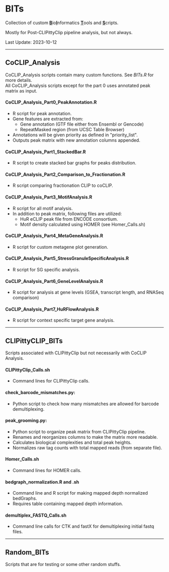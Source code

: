 # BITs
Collection of custom <ins>**B**</ins>io<ins>**I**</ins>nformatics <ins>**T**</ins>ools and <ins>**S**</ins>cripts.

Mostly for Post-CLIPittyClip pipeline analysis, but not always. 

Last Update: 2023-10-12

----
## CoCLIP_Analysis
CoCLIP_Analysis scripts contain many custom functions. See *BITs.R* for more details.<br>
All CoCLIP_Analysis scripts except for the part 0 uses annotated peak matrix as input.
    
#### CoCLIP_Analysis_Part0_PeakAnnotation.R
  - R script for peak annotation.
  - Gene features are extracted from:
    - Gene annotation (GTF file either from Ensembl or Gencode)
    - RepeatMasked region (from UCSC Table Browser)
  -  Annotations will be given priority as defined in "priority_list".
  -  Outputs peak matrix with new annotation columns appended.

#### CoCLIP_Analysis_Part1_StackedBar.R
  - R script to create stacked bar graphs for peaks distribution.

#### CoCLIP_Analysis_Part2_Comparison_to_Fractionation.R
  - R script comparing fractionation CLIP to coCLIP.

#### CoCLIP_Analysis_Part3_MotifAnalysis.R
  - R script for all motif analysis.
  - In addition to peak matrix, following files are utilized:
    - HuR eCLIP peak file from ENCODE consortium.
    - Motif density calculated using HOMER (see Homer_Calls.sh) 

#### CoCLIP_Analysis_Part4_MetaGeneAnalysis.R
  - R script for custom metagene plot generation.

#### CoCLIP_Analysis_Part5_StressGranuleSpecificAnalysis.R
  - R script for SG specific analysis.

#### CoCLIP_Analysis_Part6_GeneLevelAnalysis.R
  - R script for analysis at gene levels (GSEA, transcript length, and RNASeq comparison)

#### CoCLIP_Analysis_Part7_HuRFlowAnalysis.R
  - R script for context specific target gene analysis.

----
## CLIPittyCLIP_BITs
Scripts associated with CLIPittyClip but not necessarily with CoCLIP Analysis.

#### CLIPittyClip_Calls.sh
  - Command lines for CLIPittyClip calls.
    
#### check_barcode_mismatches.py:
  - Python script to check how many mismatches are allowed for barcode demultiplexing.

#### peak_grooming.py:
  - Python script to organize peak matrix from CLIPittyClip pipeline.
  - Renames and reorganizes columns to make the matrix more readable.
  - Calculates biological complexities and total peak heights.
  - Normalizes raw tag counts with total mapped reads (from separate file).

#### Homer_Calls.sh
  - Command lines for HOMER calls.

#### bedgraph_normalization.R and .sh
  - Command line and R script for making mapped depth normalized bedGraphs.
  - Requires table containing mapped depth information.

#### demultiplex_FASTQ_Calls.sh
  - Command line calls for CTK and fastX for demultiplexing initial fastq files.

----
## Random_BITs
Scripts that are for testing or some other random stuffs.

